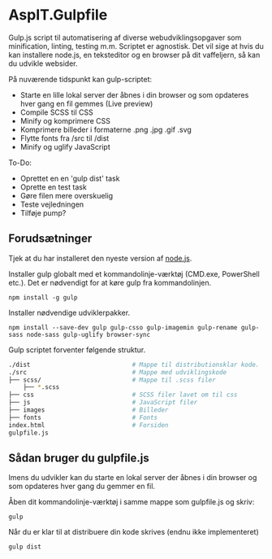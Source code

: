 # AspIT.Gulpfile
Gulp.js script til automatisering af diverse webudviklingsopgaver som minification, linting, testing m.m. Scriptet er agnostisk. Det vil sige at hvis du kan installere node.js, en teksteditor og en browser på dit vaffeljern, så kan du udvikle websider.

På nuværende tidspunkt kan gulp-scriptet:
* Starte en lille lokal server der åbnes i din browser og som opdateres hver gang en fil gemmes (Live preview)
* Compile SCSS til CSS
* Minify og komprimere CSS
* Komprimere billeder i formaterne .png .jpg .gif .svg
* Flytte fonts fra /src til /dist
* Minify og uglify JavaScript

To-Do:
* Oprettet en en 'gulp dist' task
* Oprette en test task
* Gøre filen mere overskuelig
* Teste vejledningen
* Tilføje pump?

## Forudsætninger
Tjek at du har installeret den nyeste version af [node.js](https://nodejs.org/en/).

Installer gulp globalt med et kommandolinje-værktøj (CMD.exe, PowerShell etc.). Det er nødvendigt for at køre gulp fra kommandolinjen.

`npm install -g gulp`

Installer nødvendige udviklerpakker.

`npm install --save-dev gulp gulp-csso gulp-imagemin gulp-rename gulp-sass node-sass gulp-uglify browser-sync`

Gulp scriptet forventer følgende struktur.
```bash
./dist                            # Mappe til distributionsklar kode.
./src                             # Mappe med udviklingskode
├── scss/                         # Mappe til .scss filer
    ├── *.scss                    
├── css                           # SCSS filer lavet om til css
├── js                            # JavaScript filer
├── images                        # Billeder
├── fonts                         # Fonts
index.html                        # Forsiden
gulpfile.js             
```

## Sådan bruger du gulpfile.js
Imens du udvikler kan du starte en lokal server der åbnes i din browser og som opdateres hver gang du gemmer en fil.

Åben dit kommandolinje-værktøj i samme mappe som gulpfile.js og skriv:

`gulp`

Når du er klar til at distribuere din kode skrives (endnu ikke implementeret)

`gulp dist`
